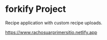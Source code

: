 # forkify Project

Recipe application with custom recipe uploads.


https://www.rachosuarprimersitio.netlify.app
